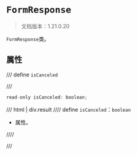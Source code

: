 # `FormResponse`

> 文档版本：1.21.0.20

`FormResponse`类。

## 属性

/// define
`isCanceled`


///

```js
read-only isCanceled: boolean;
```

/// html | div.result
//// define
`isCanceled`：`boolean`

- 属性。


////

///

